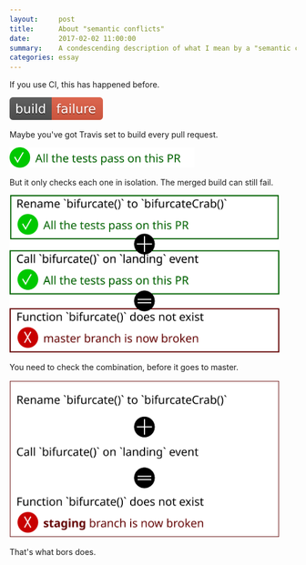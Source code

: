 ```yaml
---
layout:     post
title:      About "semantic conflicts"
date:       2017-02-02 11:00:00
summary:    A condescending description of what I mean by a "semantic conflict"
categories: essay
---
```


<p>If you use CI, this has happened before.

<p class="gallery"><img src="/images/pitch/build-failed.svg"></p>

<p>Maybe you've got Travis set to build every pull request.

<p class="gallery"><img width="325" height="36" src="/images/pitch/slide1.svg"></p>

<p>But it only checks each one in isolation. The merged build can still fail.

<p class="gallery"><img width="474" height="277" src="/images/pitch/slide2.svg"></p>

<p>You need to check the combination, before it goes to master.

<p class="gallery"><img width="474" height="277" src="/images/pitch/slide3.svg"></p>

<p>That's what bors does.
